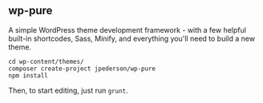 ## wp-pure

A simple WordPress theme development framework - with a few helpful built-in shortcodes, Sass, Minify, and everything you'll need to build a new theme.

```shell
cd wp-content/themes/
composer create-project jpederson/wp-pure
npm install
```

Then, to start editing, just run `grunt`.
